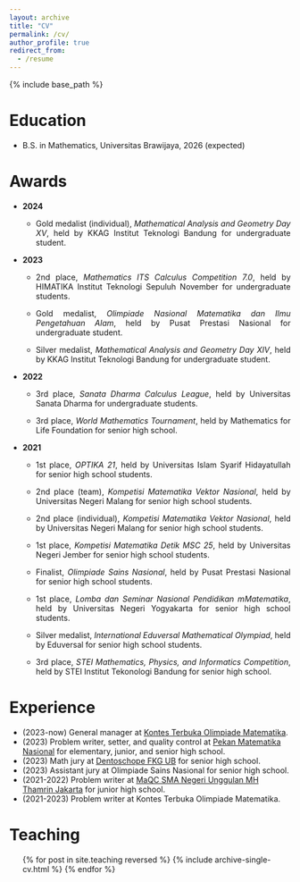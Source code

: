 ```yaml
---
layout: archive
title: "CV"
permalink: /cv/
author_profile: true
redirect_from:
  - /resume
---
```


{% include base_path %}

Education
======
* B.S. in Mathematics, Universitas Brawijaya, 2026 (expected)

Awards
======
* <b>2024</b>
    * <p align="justify"> Gold medalist (individual), <i>Mathematical Analysis and Geometry Day XV</i>, held by KKAG Institut Teknologi Bandung for undergraduate student. </p>
    
* <b>2023</b>
    * <p align="justify"> 2nd place, <i>Mathematics ITS Calculus Competition 7.0</i>, held by HIMATIKA Institut Teknologi Sepuluh November for undergraduate students. </p>
    * <p align="justify"> Gold medalist, <i>Olimpiade Nasional Matematika dan Ilmu Pengetahuan Alam</i>, held by Pusat Prestasi Nasional for undergraduate student. </p>
    * <p align="justify"> Silver medalist, <i>Mathematical Analysis and Geometry Day XIV</i>, held by KKAG Institut Teknologi Bandung for undergraduate student. </p>
  
* <b>2022</b>
    *  <p align="justify"> 3rd place, <i>Sanata Dharma Calculus League</i>, held by Universitas Sanata Dharma for undergraduate students. </p>
    *  <p align="justify"> 3rd place, <i>World Mathematics Tournament</i>, held by Mathematics for Life Foundation for senior high school. </p>

* <b>2021</b>
  * <p align="justify"> 1st place, <i>OPTIKA 21</i>, held by Universitas Islam Syarif Hidayatullah for senior high school students. </p>
  * <p align="justify"> 2nd place (team), <i>Kompetisi Matematika Vektor Nasional</i>, held by Universitas Negeri Malang for senior high school students. </p>
  * <p align="justify"> 2nd place (individual), <i>Kompetisi Matematika Vektor Nasional</i>, held by Universitas Negeri Malang for senior high school students. </p>
  * <p align="justify"> 1st place, <i>Kompetisi Matematika Detik MSC 25</i>, held by Universitas Negeri Jember for senior high school students. </p>
  * <p align="justify"> Finalist, <i>Olimpiade Sains Nasional</i>, held by Pusat Prestasi Nasional for senior high school students. </p>
  * <p align="justify"> 1st place, <i>Lomba dan Seminar Nasional Pendidikan mMatematika</i>, held by Universitas Negeri Yogyakarta for senior high school students. </p>
  * <p align="justify"> Silver medalist, <i>International Eduversal Mathematical Olympiad</i>, held by Eduversal for senior high school students. </p>
  * <p align="justify"> 3rd place, <i>STEI Mathematics, Physics, and Informatics Competition</i>, held by STEI Institut Tekonologi Bandung for senior high school. </p>

  
Experience
======
*  (2023-now) General manager at <a href = "https://ktom-tomi.or.id/"> Kontes Terbuka Olimpiade Matematika</a>.
*  (2023) Problem writer, setter, and quality control at <a href = "https://www.instagram.com/pemnasub2024/"> Pekan Matematika Nasional</a> for elementary, junior, and senior high school.
*  (2023) Math jury at <a href = "https://www.instagram.com/dentoschope.fkgub/">Dentoschope FKG UB</a> for senior high school.
* (2023) Assistant jury at Olimpiade Sains Nasional for senior high school.
* (2021-2022) Problem writer at <a href = "https://www.instagram.com/thamrinolymcup/"> MaQC SMA Negeri Unggulan MH Thamrin Jakarta</a> for junior high school.
* (2021-2023) Problem writer at Kontes Terbuka Olimpiade Matematika.

Teaching
======
  <ul>{% for post in site.teaching reversed %}
    {% include archive-single-cv.html %}
  {% endfor %}</ul>
<!---
Publications
======
  <ul>{% for post in site.publications reversed %}
    {% include archive-single-cv.html %}
  {% endfor %}</ul>
Talks
======
  <ul>{% for post in site.talks reversed %}
    {% include archive-single-talk-cv.html  %}
  {% endfor %}</ul>
Service and leadership
======
* Currently signed in to 43 different slack teams
--->
